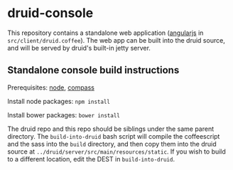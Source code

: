 druid-console
=============

This repository contains a standalone web application ([angularjs](https://angularjs.org) in `src/client/druid.coffee`).  The web app can be built into the druid source, and will be served by druid's built-in jetty server.

## Standalone console build instructions

Prerequisites: [node](http://nodejs.org/), [compass](http://compass-style.org/)

Install node packages:  `npm install`

Install bower packages: `bower install`

The druid repo and this repo should be siblings under the same parent directory.  The `build-into-druid` bash script will compile the coffeescript and the sass into the `build` directory, and then copy them into the druid source at `../druid/server/src/main/resources/static`.  If you wish to build to a different location, edit the DEST in `build-into-druid`.
